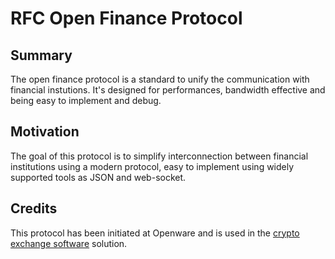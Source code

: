 # RFC Open Finance Protocol

## Summary

The open finance protocol is a standard to unify the communication with financial instutions.
It's designed for performances, bandwidth effective and being easy to implement and debug.

## Motivation

The goal of this protocol is to simplify interconnection between financial institutions using a modern protocol, easy to implement using widely supported tools as JSON and web-socket.


## Credits

This protocol has been initiated at Openware and is used in the [crypto exchange software](https://www.openware.com) solution.
